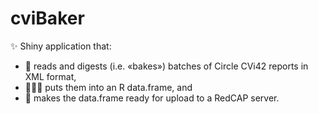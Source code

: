 # cviBaker
✨ Shiny application that:
- 🥪 reads and digests (i.e. «bakes») batches of Circle CVi42 reports in XML format,
- 👨🏻‍🍳 puts them into an R data.frame, and
- 🛜 makes the data.frame ready for upload to a RedCAP server.
